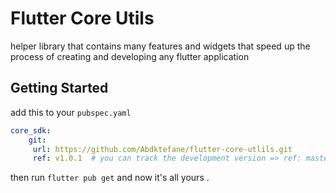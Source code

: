 # Flutter Core Utils

helper library that contains many features and widgets that speed up the process of creating and developing any flutter application

## Getting Started
add this to your `pubspec.yaml`
```yaml
core_sdk:  
    git:    
     url: https://github.com/Abdktefane/flutter-core-utlils.git  
     ref: v1.0.1  # you can track the development version => ref: master
```
then run `flutter pub get` and now it's all yours .
